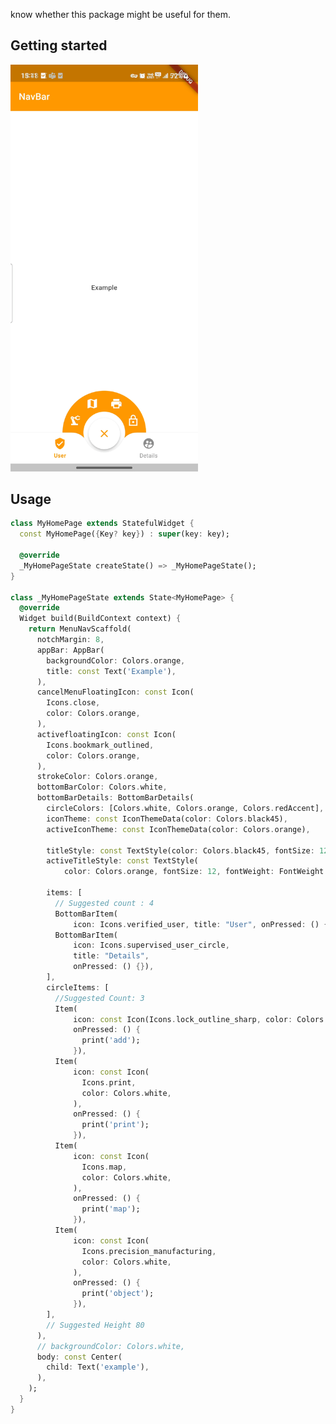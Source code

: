 <!-- 
This README describes the package. If you publish this package to pub.dev,
this README's contents appear on the landing page for your package.

For information about how to write a good package README, see the guide for
[writing package pages](https://dart.dev/guides/libraries/writing-package-pages). 

For general information about developing packages, see the Dart guide for
[creating packages](https://dart.dev/guides/libraries/create-library-packages)
and the Flutter guide for
[developing packages and plugins](https://flutter.dev/developing-packages). 
-->

know whether this package might be useful for them.
## Getting started

<img src="https://github.com/Amit506/menu_bottom_nav/blob/main/screenshot.png" alt="screenshot" width="300">

## Usage
 

```dart
class MyHomePage extends StatefulWidget {
  const MyHomePage({Key? key}) : super(key: key);

  @override
  _MyHomePageState createState() => _MyHomePageState();
}

class _MyHomePageState extends State<MyHomePage> {
  @override
  Widget build(BuildContext context) {
    return MenuNavScaffold(
      notchMargin: 8,
      appBar: AppBar(
        backgroundColor: Colors.orange,
        title: const Text('Example'),
      ),
      cancelMenuFloatingIcon: const Icon(
        Icons.close,
        color: Colors.orange,
      ),
      activefloatingIcon: const Icon(
        Icons.bookmark_outlined,
        color: Colors.orange,
      ),
      strokeColor: Colors.orange,
      bottomBarColor: Colors.white,
      bottomBarDetails: BottomBarDetails(
        circleColors: [Colors.white, Colors.orange, Colors.redAccent],
        iconTheme: const IconThemeData(color: Colors.black45),
        activeIconTheme: const IconThemeData(color: Colors.orange),

        titleStyle: const TextStyle(color: Colors.black45, fontSize: 12),
        activeTitleStyle: const TextStyle(
            color: Colors.orange, fontSize: 12, fontWeight: FontWeight.bold),

        items: [
          // Suggested count : 4
          BottomBarItem(
              icon: Icons.verified_user, title: "User", onPressed: () {}),
          BottomBarItem(
              icon: Icons.supervised_user_circle,
              title: "Details",
              onPressed: () {}),
        ],
        circleItems: [
          //Suggested Count: 3
          Item(
              icon: const Icon(Icons.lock_outline_sharp, color: Colors.white),
              onPressed: () {
                print('add');
              }),
          Item(
              icon: const Icon(
                Icons.print,
                color: Colors.white,
              ),
              onPressed: () {
                print('print');
              }),
          Item(
              icon: const Icon(
                Icons.map,
                color: Colors.white,
              ),
              onPressed: () {
                print('map');
              }),
          Item(
              icon: const Icon(
                Icons.precision_manufacturing,
                color: Colors.white,
              ),
              onPressed: () {
                print('object');
              }),
        ],
        // Suggested Height 80
      ),
      // backgroundColor: Colors.white,
      body: const Center(
        child: Text('example'),
      ),
    );
  }
}

```

